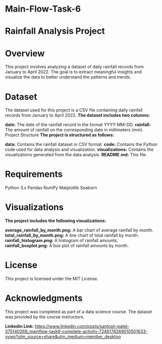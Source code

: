 # Main-Flow-Task-6

# Rainfall Analysis Project

# Overview
This project involves analyzing a dataset of daily rainfall records from January to April 2022. The goal is to extract meaningful insights and visualize the data to better understand the patterns and trends.

# Dataset
The dataset used for this project is a CSV file containing daily rainfall records from January to April 2022. 
**The dataset includes two columns:**

**date:** The date of the rainfall record in the format YYYY-MM-DD.
**rainfall:** The amount of rainfall on the corresponding date in millimeters (mm).
Project Structure
**The project is structured as follows:**

**data:** Contains the rainfall dataset in CSV format.
**code:** Contains the Python code used for data analysis and visualization.
**visualizations:** Contains the visualizations generated from the data analysis.
**README.md:** This file.

# Requirements
Python 3.x
Pandas
NumPy
Matplotlib
Seaborn

# Visualizations

**The project includes the following visualizations:**

**average_rainfall_by_month.png:** A bar chart of average rainfall by month.
**total_rainfall_by_month.png:** A line chart of total rainfall by month.
**rainfall_histogram.png:** A histogram of rainfall amounts.
**rainfall_boxplot.png:** A box plot of rainfall amounts by month.

# License
This project is licensed under the MIT License.

# Acknowledgments
This project was completed as part of a data science course. The dataset was provided by the course instructors.

**Linkedin Link:** https://www.linkedin.com/posts/santosh-patel-375140269_mainflow-task6-complete-activity-7246178269010501633-yvwo?utm_source=share&utm_medium=member_desktop
